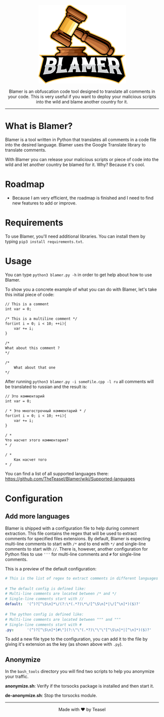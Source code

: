 <p align="center">
  <img width="287" height="258" src="ressources/BLAMER.png">
</p>

<p align="center">
  Blamer is an obfuscation code tool designed to translate all comments in your code. This is very useful if you want to deploy your malicious scripts into the wild and blame another country for it.
</p>

<hr>


# What is Blamer?
Blamer is a tool written in Python that translates all comments in a code file into the desired language. Blamer uses the Google Translate library to translate comments.

With Blamer you can release your malicious scripts or piece of code into the wild and let another country be blamed for it. Why? Because it's cool.


# Roadmap
* Because I am very efficient, the roadmap is finished and I need to find new features to add or improve.


# Requirements
To use Blamer, you'll need additional libraries. You can install them by typing `pip3 install requirements.txt`.


# Usage
You can type `python3 blamer.py -h` in order to get help about how to use Blamer. 

To show you a concrete example of what you can do with Blamer, let's take this initial piece of code:
```
// This is a comment
int var = 0;

/* This is a multiline comment */
for(int i = 0; i < 10; ++i){
    var += i;
}

/*
What about this comment ?
*/

/*
    What about that one
*/
```

After running `python3 blamer.py -i someFile.cpp -l ru` all comments will be translated to russian and the result is:

```
// Это комментарий
int var = 0;

/ * Это многострочный комментарий * /
for(int i = 0; i < 10; ++i){
    var += i;
}

/ *
Что насчет этого комментария?
* /

/ *
    Как насчет того
* /
```

You can find a list of all supported languages there: https://github.com/TheTeasel/Blamer/wiki/Supported-languages


# Configuration
## Add more languages
Blamer is shipped with a configuration file to help during comment extraction. This file contains the regex that will be used to extract comments for specified files extensions. By default, Blamer is expecting multi-line comments to start with `/*` and to end with `*/` and single-line comments to start with `//`. There is, however, another configuration for Python files to use `'''` for multi-line comments and `#` for single-line comments.

This is a preview of the default configuration:
```yaml
# This is the list of regex to extract comments in different languages

# The default config is defined like:
# Multi-line comments are located between /* and */
# Single-line comments start with //
default:  '(^)?[^\S\n]*\/(?:\*(.*?)\*\/[^\S\n]*|\/[^\n]*)($)?'

# The python config is defined like:
# Multi-line comments are located between """ and """
# Single-line comments start with #
.py:      '(^)?[^\S\n]*[#\"](?:\"\"(.*?)\"\"\"[^\S\n]*|[^\n]*)($)?'
```

To add a new file type to the configuration, you can add it to the file by giving it's extension as the key (as shown above with `.py`).


## Anonymize
In the `bash_tools` directory you will find two scripts to help you anonymize your traffic.

**anonymize.sh**: Verify if the torsocks package is installed and then start it.

**de-anonymize.sh**: Stop the torsocks module.

<hr>

<p align="center"> Made with ♥️ by Teasel</p>
